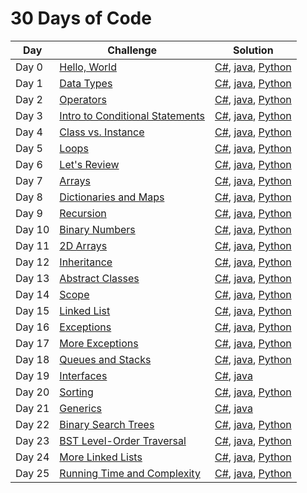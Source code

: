 # 30 Days of Code

Day       |                    Challenge                    |                    Solution                    | 
--------- | ----------------------------------------------- | ---------------------------------------------- |
Day 0     | [Hello, World](https://www.hackerrank.com/challenges/30-hello-world) | [C#](https://github.com/gscvirus/hackerRank/blob/master/30%20Days%20of%20Code/Day%200%20Hello%2C%20World/Solution.cs), [java](https://github.com/gscvirus/hackerRank/blob/master/30%20Days%20of%20Code/Day%200%20Hello%2C%20World/Solution.java), [Python](https://github.com/gscvirus/hackerRank/blob/master/30%20Days%20of%20Code/Day%200%20Hello%2C%20World/Solution.py) |
Day 1     | [Data Types](https://www.hackerrank.com/challenges/30-data-types) | [C#](https://github.com/gscvirus/hackerRank/blob/master/30%20Days%20of%20Code/Day%201%20Data%20Types/Solution.cs), [java](https://github.com/gscvirus/hackerRank/blob/master/30%20Days%20of%20Code/Day%201%20Data%20Types/Solution.java), [Python](https://github.com/gscvirus/hackerRank/blob/master/30%20Days%20of%20Code/Day%201%20Data%20Types/Solution.py) |
Day 2     | [Operators](https://www.hackerrank.com/challenges/30-operators) | [C#](https://github.com/gscvirus/hackerRank/blob/master/30%20Days%20of%20Code/Day%202%20Operators/Solution.cs), [java](https://github.com/gscvirus/hackerRank/blob/master/30%20Days%20of%20Code/Day%202%20Operators/Solution.java), [Python](https://github.com/gscvirus/hackerRank/blob/master/30%20Days%20of%20Code/Day%202%20Operators/Solution.py) |
Day 3     | [Intro to Conditional Statements](https://www.hackerrank.com/challenges/30-conditional-statements) | [C#](https://github.com/gscvirus/hackerRank/blob/master/30%20Days%20of%20Code/Day%203%20Conditional%20Statements/Solution.cs), [java](https://github.com/gscvirus/hackerRank/blob/master/30%20Days%20of%20Code/Day%203%20Conditional%20Statements/Solution.java), [Python](https://github.com/gscvirus/hackerRank/blob/master/30%20Days%20of%20Code/Day%203%20Conditional%20Statements/Solution.py) |
Day 4     | [Class vs. Instance](https://www.hackerrank.com/challenges/30-class-vs-instance) | [C#](https://github.com/gscvirus/hackerRank/blob/master/30%20Days%20of%20Code/Day%204%20Class%20vs%2E%20Instance/Solution.cs), [java](https://github.com/gscvirus/hackerRank/blob/master/30%20Days%20of%20Code/Day%204%20Class%20vs%2E%20Instance/Solution.java), [Python](https://github.com/gscvirus/hackerRank/blob/master/30%20Days%20of%20Code/Day%204%20Class%20vs%2E%20Instance/Solution.py) |
Day 5     | [Loops](https://www.hackerrank.com/challenges/30-loops) | [C#](https://github.com/gscvirus/hackerRank/blob/master/30%20Days%20of%20Code/Day%205%20Loops/Solution.cs), [java](https://github.com/gscvirus/hackerRank/blob/master/30%20Days%20of%20Code/Day%205%20Loops/Solution.java), [Python](https://github.com/gscvirus/hackerRank/blob/master/30%20Days%20of%20Code/Day%205%20Loops/Solution.py) |
Day 6     | [Let's Review](https://www.hackerrank.com/challenges/30-review-loop) | [C#](https://github.com/gscvirus/hackerRank/blob/master/30%20Days%20of%20Code/Day%206%20Let%20Review/Solution.cs), [java](https://github.com/gscvirus/hackerRank/blob/master/30%20Days%20of%20Code/Day%206%20Let%20Review/Solution.java), [Python](https://github.com/gscvirus/hackerRank/blob/master/30%20Days%20of%20Code/Day%206%20Let%20Review/Solution.py) |
Day 7     | [Arrays](https://www.hackerrank.com/challenges/30-arrays) | [C#](https://github.com/gscvirus/hackerRank/blob/master/30%20Days%20of%20Code/Day%207%20Arrays/Solution.cs), [java](https://github.com/gscvirus/hackerRank/blob/master/30%20Days%20of%20Code/Day%207%20Arrays/Solution.java), [Python](https://github.com/gscvirus/hackerRank/blob/master/30%20Days%20of%20Code/Day%207%20Arrays/Solution.py) |
Day 8     | [Dictionaries and Maps](https://www.hackerrank.com/challenges/30-dictionaries-and-maps) | [C#](https://github.com/gscvirus/hackerRank/blob/master/30%20Days%20of%20Code/Day%208%20Dictionaries%20and%20Maps/Solution.cs), [java](https://github.com/gscvirus/hackerRank/blob/master/30%20Days%20of%20Code/Day%208%20Dictionaries%20and%20Maps/Solution.java), [Python](https://github.com/gscvirus/hackerRank/blob/master/30%20Days%20of%20Code/Day%208%20Dictionaries%20and%20Maps/Solution.py) |
Day 9     | [Recursion](https://www.hackerrank.com/challenges/30-recursion) | [C#](https://github.com/gscvirus/hackerRank/blob/master/30%20Days%20of%20Code/Day%209%20Recursion/Solution.cs), [java](https://github.com/gscvirus/hackerRank/blob/master/30%20Days%20of%20Code/Day%209%20Recursion/Solution.java), [Python](https://github.com/gscvirus/hackerRank/blob/master/30%20Days%20of%20Code/Day%209%20Recursion/Solution.py) |
Day 10     | [Binary Numbers](https://www.hackerrank.com/challenges/30-binary-numbers) | [C#](https://github.com/gscvirus/hackerRank/blob/master/30%20Days%20of%20Code/Day%2010%20Binary%20Numbers/Solution.cs), [java](https://github.com/gscvirus/hackerRank/blob/master/30%20Days%20of%20Code/Day%2010%20Binary%20Numbers/Solution.java), [Python](https://github.com/gscvirus/hackerRank/blob/master/30%20Days%20of%20Code/Day%2010%20Binary%20Numbers/Solution.py) |
Day 11     | [2D Arrays](https://www.hackerrank.com/challenges/30-2d-arrays) | [C#](https://github.com/gscvirus/hackerRank/blob/master/30%20Days%20of%20Code/Day%2011%202D%20Arrays/Solution.cs), [java](https://github.com/gscvirus/hackerRank/blob/master/30%20Days%20of%20Code/Day%2011%202D%20Arrays/Solution.java), [Python](https://github.com/gscvirus/hackerRank/blob/master/30%20Days%20of%20Code/Day%2011%202D%20Arrays/Solution.py) |
Day 12     | [Inheritance](https://www.hackerrank.com/challenges/30-inheritance) | [C#](https://github.com/gscvirus/hackerRank/blob/master/30%20Days%20of%20Code/Day%2012%20Inheritance/Solution.cs), [java](https://github.com/gscvirus/hackerRank/blob/master/30%20Days%20of%20Code/Day%2012%20Inheritance/Solution.java), [Python](https://github.com/gscvirus/hackerRank/blob/master/30%20Days%20of%20Code/Day%2012%20Inheritance/Solution.py) |
Day 13     | [Abstract Classes](https://www.hackerrank.com/challenges/30-abstract-classes) | [C#](https://github.com/gscvirus/hackerRank/blob/master/30%20Days%20of%20Code/Day%2013%20Abstract%20Classes/Solution.cs), [java](https://github.com/gscvirus/hackerRank/blob/master/30%20Days%20of%20Code/Day%2013%20Abstract%20Classes/Solution.java), [Python](https://github.com/gscvirus/hackerRank/blob/master/30%20Days%20of%20Code/Day%2013%20Abstract%20Classes/Solution.py) |
Day 14     | [Scope](https://www.hackerrank.com/challenges/30-scope) | [C#](https://github.com/gscvirus/hackerRank/blob/master/30%20Days%20of%20Code/Day%2014%20Scope/Solution.cs), [java](https://github.com/gscvirus/hackerRank/blob/master/30%20Days%20of%20Code/Day%2014%20Scope/Solution.java), [Python](https://github.com/gscvirus/hackerRank/blob/master/30%20Days%20of%20Code/Day%2014%20Scope/Solution.py) |
Day 15     | [Linked List](https://www.hackerrank.com/challenges/30-linked-list) | [C#](https://github.com/gscvirus/hackerRank/blob/master/30%20Days%20of%20Code/Day%2015%20Linked%20List/Solution.cs), [java](https://github.com/gscvirus/hackerRank/blob/master/30%20Days%20of%20Code/Day%2015%20Linked%20List/Solution.java), [Python](https://github.com/gscvirus/hackerRank/blob/master/30%20Days%20of%20Code/Day%2015%20Linked%20List/Solution.py) |
Day 16     | [Exceptions](https://www.hackerrank.com/challenges/30-exceptions-string-to-integer) | [C#](https://github.com/gscvirus/hackerRank/blob/master/30%20Days%20of%20Code/Day%2016%20Exceptions/Solution.cs), [java](https://github.com/gscvirus/hackerRank/blob/master/30%20Days%20of%20Code/Day%2016%20Exceptions/Solution.java), [Python](https://github.com/gscvirus/hackerRank/blob/master/30%20Days%20of%20Code/Day%2016%20Exceptions/Solution.py) |
Day 17     | [More Exceptions](https://www.hackerrank.com/challenges/30-more-exceptions) | [C#](https://github.com/gscvirus/hackerRank/blob/master/30%20Days%20of%20Code/Day%2017%20More%20Exceptions/Solution.cs), [java](https://github.com/gscvirus/hackerRank/blob/master/30%20Days%20of%20Code/Day%2017%20More%20Exceptions/Solution.java), [Python](https://github.com/gscvirus/hackerRank/blob/master/30%20Days%20of%20Code/Day%2017%20More%20Exceptions/Solution.py) |
Day 18     | [Queues and Stacks](https://www.hackerrank.com/challenges/30-queues-stacks) | [C#](https://github.com/gscvirus/hackerRank/blob/master/30%20Days%20of%20Code/Day%2018%20Queues%20and%20Stacks/Solution.cs), [java](https://github.com/gscvirus/hackerRank/blob/master/30%20Days%20of%20Code/Day%2018%20Queues%20and%20Stacks/Solution.java), [Python](https://github.com/gscvirus/hackerRank/blob/master/30%20Days%20of%20Code/Day%2018%20Queues%20and%20Stacks/Solution.py) |
Day 19     | [Interfaces](https://www.hackerrank.com/challenges/30-interfaces) | [C#](https://github.com/gscvirus/hackerRank/blob/master/30%20Days%20of%20Code/Day%2019%20Interfaces/Solution.cs), [java](https://github.com/gscvirus/hackerRank/blob/master/30%20Days%20of%20Code/Day%2019%20Interfaces/Solution.java) |
Day 20     | [Sorting](https://www.hackerrank.com/challenges/30-sorting) | [C#](https://github.com/gscvirus/hackerRank/blob/master/30%20Days%20of%20Code/Day%2020%20Sorting/Solution.cs), [java](https://github.com/gscvirus/hackerRank/blob/master/30%20Days%20of%20Code/Day%2020%20Sorting/Solution.java), [Python](https://github.com/gscvirus/hackerRank/blob/master/30%20Days%20of%20Code/Day%2020%20Sorting/Solution.py) |
Day 21     | [Generics](https://www.hackerrank.com/challenges/30-generics) | [C#](https://github.com/gscvirus/hackerRank/blob/master/30%20Days%20of%20Code/Day%2021%20Generics/Solution.cs), [java](https://github.com/gscvirus/hackerRank/blob/master/30%20Days%20of%20Code/Day%2021%20Generics/Solution.java) |
Day 22     | [Binary Search Trees](https://www.hackerrank.com/challenges/30-binary-search-trees) | [C#](https://github.com/gscvirus/hackerRank/blob/master/30%20Days%20of%20Code/Day%2022%20Binary%20Search%20Trees/Solution.cs), [java](https://github.com/gscvirus/hackerRank/blob/master/30%20Days%20of%20Code/Day%2022%20Binary%20Search%20Trees/Solution.java),  [Python](https://github.com/gscvirus/hackerRank/blob/master/30%20Days%20of%20Code/Day%2022%20Binary%20Search%20Trees/Solution.py) |
Day 23     | [BST Level-Order Traversal](https://www.hackerrank.com/challenges/30-binary-trees) | [C#](https://github.com/gscvirus/hackerRank/blob/master/30%20Days%20of%20Code/Day%2023%20BST%20Level-Order%20Traversal/Solution.cs), [java](https://github.com/gscvirus/hackerRank/blob/master/30%20Days%20of%20Code/Day%2023%20BST%20Level-Order%20Traversal/Solution.java),  [Python](https://github.com/gscvirus/hackerRank/blob/master/30%20Days%20of%20Code/Day%2023%20BST%20Level-Order%20Traversal/Solution.py) |
Day 24     | [More Linked Lists](https://www.hackerrank.com/challenges/30-linked-list-deletion) | [C#](https://github.com/gscvirus/hackerRank/blob/master/30%20Days%20of%20Code/Day%2024%20More%20Linked%20Lists/Solution.cs), [java](https://github.com/gscvirus/hackerRank/blob/master/30%20Days%20of%20Code/Day%2024%20More%20Linked%20Lists/Solution.java),  [Python](https://github.com/gscvirus/hackerRank/blob/master/30%20Days%20of%20Code/Day%2024%20More%20Linked%20Lists/Solution.py) |
Day 25     | [Running Time and Complexity](https://www.hackerrank.com/challenges/30-running-time-and-complexity) | [C#](https://github.com/gscvirus/hackerRank/blob/master/30%20Days%20of%20Code/Day%2025%20Running%20Time%20and%20Complexity/Solution.cs), [java](https://github.com/gscvirus/hackerRank/blob/master/30%20Days%20of%20Code/Day%2025%20Running%20Time%20and%20Complexity/Solution.java),  [Python](https://github.com/gscvirus/hackerRank/blob/master/30%20Days%20of%20Code/Day%2025%20Running%20Time%20and%20Complexity/Solution.py) |